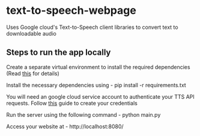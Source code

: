 # text-to-speech-webpage
Uses Google cloud's Text-to-Speech client libraries to convert text to downloadable audio

## Steps to run the app locally 
Create a separate virtual environment to install the required dependencies (Read [this](https://docs.python.org/3/library/venv.html#creating-virtual-environments) for details)

Install the necessary dependencies using -
pip install -r requirements.txt

You will need an google cloud service account to authenticate your TTS API requests. Follow [this](https://codelabs.developers.google.com/codelabs/cloud-text-speech-python3#3) guide to create your credentials

Run the server using the following command -
python main.py

Access your website at -
http://localhost:8080/
